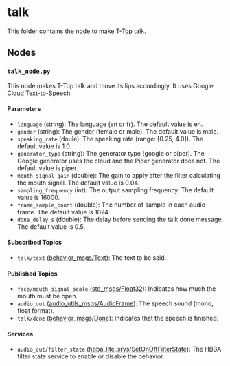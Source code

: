 # talk

This folder contains the node to make T-Top talk.

## Nodes

### `talk_node.py`

This node makes T-Top talk and move its lips accordingly. It uses Google Cloud Text-to-Speech.

#### Parameters

- `language` (string): The language (en or fr). The default value is en.
- `gender` (string): The gender (female or male). The default value is male.
- `speaking_rate` (doule): The speaking rate (range: [0.25, 4.0]). The default value is 1.0.
- `generator_type` (string): The generator type (google or piper). The Google generator uses the cloud and the Piper generator does not. The default value is piper.
- `mouth_signal_gain` (double): The gain to apply after the filter calculating the mouth signal. The default value is 0.04.
- `sampling_frequency` (int): The output sampling frequency. The default value is 16000.
- `frame_sample_count` (double): The number of sample in each audio frame. The default value is 1024.
- `done_delay_s` (double): The delay before sending the talk done message. The default value is 0.5.

#### Subscribed Topics

- `talk/text` ([behavior_msgs/Text](../behavior_msgs/msg/Text.msg)): The text to be said.

#### Published Topics

- `face/mouth_signal_scale` ([std_msgs/Float32](https://docs.ros.org/en/humble/p/std_msgs/interfaces/msg/Float32.html)):
  Indicates how much the mouth must be open.
- `audio_out` ([audio_utils_msgs/AudioFrame](https://github.com/introlab/audio_utils/blob/ros2/audio_utils_msgs/msg/AudioFrame.msg)): The
  speech sound (mono, float format).
- `talk/done` ([behavior_msgs/Done](../behavior_msgs/msg/Done.msg)): Indicates that the speech is finished.

#### Services

- `audio_out/filter_state` ([hbba_lite_srvs/SetOnOffFilterState](../../utils/hbba_lite/hbba_lite_srvs/srv/SetOnOffFilterState.srv)): The HBBA
  filter state service to enable or disable the behavior.
